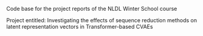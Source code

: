 Code base for the project reports of the NLDL Winter School course

Project entitled: Investigating the effects of sequence reduction methods on latent representation vectors in Transformer-based CVAEs
